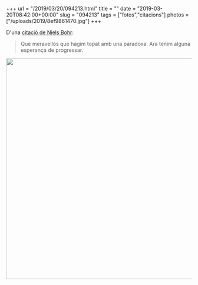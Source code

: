 +++
url = "/2019/03/20/094213.html"
title = ""
date = "2019-03-20T08:42:00+00:00"
slug = "094213"
tags = ["fotos","citacions"]
photos = ["/uploads/2019/8ef9861470.jpg"]
+++

D'una [citació de Niels Bohr](https://en.wikiquote.org/wiki/Niels_Bohr):

> Que meravellós que hàgim topat amb una paradoxa. Ara tenim alguna esperança de progressar.

<img src="/uploads/2019/8ef9861470.jpg" width="600" height="600" alt="" />
